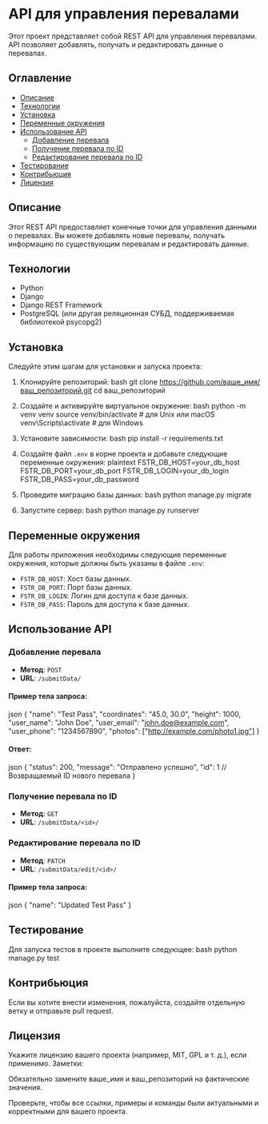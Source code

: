 # API для управления перевалами

Этот проект представляет собой REST API для управления перевалами. API позволяет добавлять, получать и редактировать данные о перевалах.

## Оглавление
- [Описание](#описание)
- [Технологии](#технологии)
- [Установка](#установка)
- [Переменные окружения](#переменные-окружения)
- [Использование API](#использование-api)
  - [Добавление перевала](#добавление-перевала)
  - [Получение перевала по ID](#получение-перевала-по-id)
  - [Редактирование перевала по ID](#редактирование-перевала-по-id)
- [Тестирование](#тестирование)
- [Контрибьюция](#контрибьюция)
- [Лицензия](#лицензия)

## Описание

Этот REST API предоставляет конечные точки для управления данными о перевалах. Вы можете добавлять новые перевалы, получать информацию по существующим перевалам и редактировать данные.

## Технологии

- Python
- Django
- Django REST Framework
- PostgreSQL (или другая реляционная СУБД, поддерживаемая библиотекой psycopg2)

## Установка

Следуйте этим шагам для установки и запуска проекта:

1. Клонируйте репозиторий:
bash
   git clone https://github.com/ваше_имя/ваш_репозиторий.git
   cd ваш_репозиторий
   
2. Создайте и активируйте виртуальное окружение:
bash
   python -m venv venv
   source venv/bin/activate  # для Unix или macOS
   venv\Scripts\activate  # для Windows
   
3. Установите зависимости:
bash
   pip install -r requirements.txt
   
4. Создайте файл `.env` в корне проекта и добавьте следующие переменные окружения:
plaintext
   FSTR_DB_HOST=your_db_host
   FSTR_DB_PORT=your_db_port
   FSTR_DB_LOGIN=your_db_login
   FSTR_DB_PASS=your_db_password
   
5. Проведите миграцию базы данных:
bash
   python manage.py migrate
   
6. Запустите сервер:
bash
   python manage.py runserver
   
## Переменные окружения

Для работы приложения необходимы следующие переменные окружения, которые должны быть указаны в файле `.env`:
- `FSTR_DB_HOST`: Хост базы данных.
- `FSTR_DB_PORT`: Порт базы данных.
- `FSTR_DB_LOGIN`: Логин для доступа к базе данных.
- `FSTR_DB_PASS`: Пароль для доступа к базе данных.

## Использование API

### Добавление перевала

- **Метод**: `POST`
- **URL**: `/submitData/`

#### Пример тела запроса:
json
{
    "name": "Test Pass",
    "coordinates": "45.0, 30.0",
    "height": 1000,
    "user_name": "John Doe",
    "user_email": "john.doe@example.com",
    "user_phone": "1234567890",
    "photos": ["http://example.com/photo1.jpg"]
}
#### Ответ:
json
{
    "status": 200,
    "message": "Отправлено успешно",
    "id": 1  // Возвращаемый ID нового перевала
}
### Получение перевала по ID

- **Метод**: `GET`
- **URL**: `/submitData/<id>/`

### Редактирование перевала по ID

- **Метод**: `PATCH`
- **URL**: `/submitData/edit/<id>/`

#### Пример тела запроса:
json
{
    "name": "Updated Test Pass"
}
## Тестирование

Для запуска тестов в проекте выполните следующее:
bash
python manage.py test
## Контрибьюция

Если вы хотите внести изменения, пожалуйста, создайте отдельную ветку и отправьте pull request.

## Лицензия

Укажите лицензию вашего проекта (например, MIT, GPL и т. д.), если применимо.
Заметки:

Обязательно замените ваше_имя и ваш_репозиторий на фактические значения.

Проверьте, чтобы все ссылки, примеры и команды были актуальными и корректными для вашего проекта.
